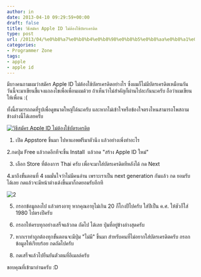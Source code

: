 ```yaml
---
author: in
date: 2013-04-10 09:29:59+00:00
draft: false
title: วิธีสมัคร Apple ID ไม่ต้องใช้บัตรเครดิต
type: post
url: /2013/04/%e0%b8%a7%e0%b8%b4%e0%b8%98%e0%b8%b5%e0%b8%aa%e0%b8%a1%e0%b8%b1%e0%b8%84%e0%b8%a3-apple-id/
categories:
- Programmer Zone
tags:
- apple
- apple id
---
```


มีบางคนถามผมว่าสมัคร Apple ID ไม่ต้องใช้บัตรเครดิตอย่างไร ซึ่งผมก็ไม่มีบัตรเครดิตเหมือนกัน วันนี้จะมาเขียนชี้แจงแถลงไขเพื่อเพื่อนผมด้วย ถ้าเห็นว่าไม่สำคัญก็ผ่านไปละกันนะครับ ถือว่าผมเขียนให้เพื่อน :(

ทั้งนี้สามารถกดที่รูปเพื่อดูขนาดใหญ๋ได้นะครับ และหากไม่เข้าใจหรือข้องใจตรงไหนสามารถโพสถามข้างล่างนี้ได้เลยครับ

[![วิธีสมัคร Apple ID ไม่ต้องใช้บัตรเครดิต](https://www.innnblog.com/wp-content/uploads/2013/04/1.jpg)
](https://www.innnblog.com/wp-content/uploads/2013/04/1.jpg)



<!-- more -->

1. เปิด Appstore ขึ้นมา ไปหาแอพฟรีมาตัวนึง แล้วอย่างเพิ่งทำอะไร

2.กดปุ่ม Free แล้วกดอีกทีจะขึ้น Install  แล้วกด "สร้าง Apple ID ใหม่"

3. เลือก Store ที่ต้องการ Thai ครับ เพื่อจะมาใส่บัตรเครดิตทีหลังได้ กด Next

4.มาถึงขั้นตอนที่ 4 ผมมั่นใจว่าไม่มีคนอ่าน เพราะเราเป็น next generation กันแล้ว กด ยอมรับ ได้เลย กดแล้วจะมีหน้าต่างเด้งขึ้นมาก็กดยอมรับอีกที

![2](https://www.innnblog.com/wp-content/uploads/2013/04/2-1024x268.jpg)


5. กรอกข้อมูลลงไป แล้วตรงอายุ หากคุณอายุไม่เกิน 20 ก็โกงปีไปครับ ใส่ปีเป็น ค.ศ. ให้ชัวก็ใส่ 1980 ไปตรงปีครับ

6. กรอกให้ครบทุกอย่างเสร็จแล้วกด ถัดไป ได้เลย ปุ่มที่อยู่ข้างล่างสุดครับ

7. หากเราทำถูกต้องทุกขั้นตอนจะมีปุ่ม "ไม่มี" ขึ้นมา สำหรับคนที่ไม่อยากใส่บัตรเครดิตครับ กรอกข้อมูลให้เรียบร้อย กดถัดไปครับ

8. กดเสร็จแล้วไปยืนยันตัวตนที่อีเมลล์ครับ



ขอบคุณที่เข้ามาอ่านครับ :D







